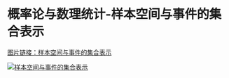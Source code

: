 # 概率论与数理统计-样本空间与事件的集合表示

[图片链接：样本空间与事件的集合表示](https://cdn.jsdelivr.net/gh/ylsislove/image-home/test/20200723234943.png)

[![样本空间与事件的集合表示](https://cdn.jsdelivr.net/gh/ylsislove/image-home/test/20200723234943.png)](https://cdn.jsdelivr.net/gh/ylsislove/image-home/test/20200723234943.png)
